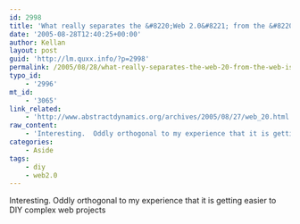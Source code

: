 ```yaml
---
id: 2998
title: 'What really separates the &#8220;Web 2.0&#8221; from the &#8220;web&#8221; is the professionalism, the striation between the insiders and the users.'
date: '2005-08-28T12:40:25+00:00'
author: Kellan
layout: post
guid: 'http://lm.quxx.info/?p=2998'
permalink: /2005/08/28/what-really-separates-the-web-20-from-the-web-is-the-professionalism-the-striation-between-the-insiders-and-the-users/
typo_id:
    - '2996'
mt_id:
    - '3065'
link_related:
    - 'http://www.abstractdynamics.org/archives/2005/08/27/web_20.html'
raw_content:
    - 'Interesting.  Oddly orthogonal to my experience that it is getting easier to DIY complex web projects'
categories:
    - Aside
tags:
    - diy
    - web2.0
---
```


Interesting. Oddly orthogonal to my experience that it is getting easier to DIY complex web projects